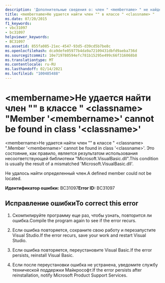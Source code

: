 ```yaml
---
description: 'Дополнительные сведения о: член " <membername> " не найден в классе " <classname> "'
title: <membername>Не удается найти член "" в классе " <classname> "
ms.date: 07/20/2015
f1_keywords:
- vbc31097
- bc31097
helpviewer_keywords:
- BC31097
ms.assetid: 855fa085-21ec-4547-93d5-d39cd5b7be8c
ms.openlocfilehash: dca9defe05977b4da9a72109431dbfd9aeba736d
ms.sourcegitcommit: 10e719780594efc781b15295e499c66f316068b8
ms.translationtype: MT
ms.contentlocale: ru-RU
ms.lasthandoff: 02/14/2021
ms.locfileid: "100485488"
---
```

# <a name="member-membername-cannot-be-found-in-class-classname"></a><span data-ttu-id="c3c1d-103">\<membername>Не удается найти член "" в классе " \<classname> "</span><span class="sxs-lookup"><span data-stu-id="c3c1d-103">Member '\<membername>' cannot be found in class '\<classname>'</span></span>

<span data-ttu-id="c3c1d-104">\<membername>Не удается найти член "" в классе " \<classname> ".</span><span class="sxs-lookup"><span data-stu-id="c3c1d-104">Member '\<membername>' cannot be found in class '\<classname>'.</span></span> <span data-ttu-id="c3c1d-105">Это состояние, как правило, является результатом использования несоответствующей библиотеки "Microsoft.VisualBasic.dll".</span><span class="sxs-lookup"><span data-stu-id="c3c1d-105">This condition is usually the result of a mismatched 'Microsoft.VisualBasic.dll'.</span></span>  
  
 <span data-ttu-id="c3c1d-106">Не удалось найти определенный член.</span><span class="sxs-lookup"><span data-stu-id="c3c1d-106">A defined member could not be located.</span></span>  
  
 <span data-ttu-id="c3c1d-107">**Идентификатор ошибки:** BC31097</span><span class="sxs-lookup"><span data-stu-id="c3c1d-107">**Error ID:** BC31097</span></span>  
  
## <a name="to-correct-this-error"></a><span data-ttu-id="c3c1d-108">Исправление ошибки</span><span class="sxs-lookup"><span data-stu-id="c3c1d-108">To correct this error</span></span>  
  
1. <span data-ttu-id="c3c1d-109">Скомпилируйте программу еще раз, чтобы узнать, повторится ли ошибка.</span><span class="sxs-lookup"><span data-stu-id="c3c1d-109">Compile the program again to see if the error recurs.</span></span>  
  
2. <span data-ttu-id="c3c1d-110">Если ошибка повторяется, сохраните свою работу и перезапустите Visual Studio.</span><span class="sxs-lookup"><span data-stu-id="c3c1d-110">If the error recurs, save your work and restart Visual Studio.</span></span>  
  
3. <span data-ttu-id="c3c1d-111">Если ошибка повторяется, переустановите Visual Basic.</span><span class="sxs-lookup"><span data-stu-id="c3c1d-111">If the error persists, reinstall Visual Basic.</span></span>  
  
4. <span data-ttu-id="c3c1d-112">Если после переустановки ошибка не устранена, уведомите службу технической поддержки Майкрософт.</span><span class="sxs-lookup"><span data-stu-id="c3c1d-112">If the error persists after reinstallation, notify Microsoft Product Support Services.</span></span>  
